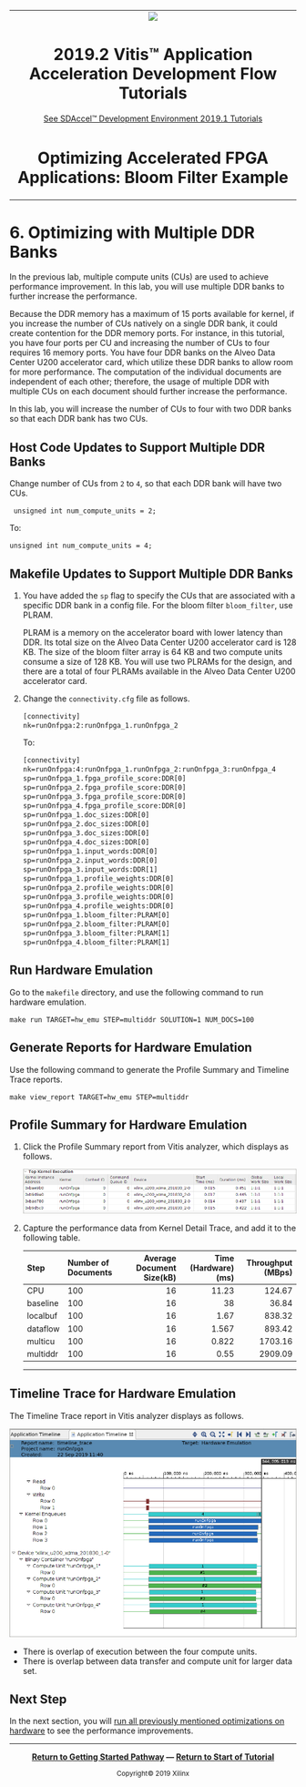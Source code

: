 ﻿<table>
 <tr>
   <td align="center"><img src="https://www.xilinx.com/content/dam/xilinx/imgs/press/media-kits/corporate/xilinx-logo.png" width="30%"/><h1>2019.2 Vitis™ Application Acceleration Development Flow Tutorials</h1>
   <a href="https://github.com/Xilinx/SDAccel-Tutorials/branches/all">See SDAccel™ Development Environment 2019.1 Tutorials</a>
   </td>
 </tr>
 <tr>
 <td align="center"><h1>Optimizing Accelerated FPGA Applications: Bloom Filter Example
 </td>
 </tr>
</table>

# 6. Optimizing with Multiple DDR Banks

In the previous lab, multiple compute units (CUs) are used to achieve performance improvement. In this lab, you will use multiple DDR banks to further increase the performance.

Because the DDR memory has a maximum of 15 ports available for kernel, if you increase the number of CUs natively on a single DDR bank, it could create contention for the DDR memory ports. For instance, in this tutorial, you have four ports per CU and increasing the number of CUs to four requires 16 memory ports. You have four DDR banks on the Alveo Data Center U200 accelerator card, which utilize these DDR banks to allow room for more performance. The computation of the individual documents are independent of each other; therefore, the usage of multiple DDR with multiple CUs on each document should further increase the performance.

In this lab, you will increase the number of CUs to four with two DDR banks so that each DDR bank has two CUs.

## Host Code Updates to Support Multiple DDR Banks

Change number of CUs from `2` to `4`, so that each DDR bank will have two CUs.

```
 unsigned int num_compute_units = 2;
```

To:

```
unsigned int num_compute_units = 4;
```

## Makefile Updates to Support Multiple DDR Banks

1. You have added the `sp` flag to specify the CUs that are associated with a specific DDR bank in a config file. For the bloom filter `bloom_filter`, use PLRAM.

   PLRAM is a memory on the accelerator board with lower latency than DDR. Its total size on the Alveo Data Center U200 accelerator card is 128 KB. The size of the bloom filter array is 64 KB and two compute units consume a size of 128 KB. You will use two PLRAMs for the design, and there are a total of four PLRAMs available in the Alveo Data Center U200 accelerator card.

2. Change the `connectivity.cfg` file as follows.

   ```
   [connectivity]
   nk=runOnfpga:2:runOnfpga_1.runOnfpga_2
   ```

   To:

   ```
   [connectivity]
   nk=runOnfpga:4:runOnfpga_1.runOnfpga_2:runOnfpga_3:runOnfpga_4
   sp=runOnfpga_1.fpga_profile_score:DDR[0]
   sp=runOnfpga_2.fpga_profile_score:DDR[0]
   sp=runOnfpga_3.fpga_profile_score:DDR[0]
   sp=runOnfpga_4.fpga_profile_score:DDR[0]
   sp=runOnfpga_1.doc_sizes:DDR[0]
   sp=runOnfpga_2.doc_sizes:DDR[0]
   sp=runOnfpga_3.doc_sizes:DDR[0]
   sp=runOnfpga_4.doc_sizes:DDR[0]
   sp=runOnfpga_1.input_words:DDR[0]
   sp=runOnfpga_2.input_words:DDR[0]
   sp=runOnfpga_3.input_words:DDR[1]
   sp=runOnfpga_1.profile_weights:DDR[0]
   sp=runOnfpga_2.profile_weights:DDR[0]
   sp=runOnfpga_3.profile_weights:DDR[0]
   sp=runOnfpga_4.profile_weights:DDR[0]
   sp=runOnfpga_1.bloom_filter:PLRAM[0]
   sp=runOnfpga_2.bloom_filter:PLRAM[0]
   sp=runOnfpga_3.bloom_filter:PLRAM[1]  
   sp=runOnfpga_4.bloom_filter:PLRAM[1]
   ```

## Run Hardware Emulation

Go to the `makefile` directory, and use the following command to run hardware emulation.

   ```
   make run TARGET=hw_emu STEP=multiddr SOLUTION=1 NUM_DOCS=100
   ```

## Generate Reports for Hardware Emulation

Use the following command to generate the Profile Summary and Timeline Trace reports.

```
make view_report TARGET=hw_emu STEP=multiddr
```

## Profile Summary for Hardware Emulation

1. Click the Profile Summary report from Vitis analyzer, which displays as follows.

   ![](./images/profile_multiddr.PNG)

2. Capture the performance data from Kernel Detail Trace, and add it to the following table.

   | Step                            | Number of Documents   | Average Document Size(kB) | Time (Hardware) (ms) | Throughput (MBps) |
   | :-----------------------        | :----------- | ------------: | ------------------: | ----------------: |
   | CPU                       |     100 |           16 |              11.23 |   124.67        |
   | baseline                   |     100 |           16 |             38|  36.84          |
   | localbuf                  | 100 | 16| 1.67 | 838.32
   | dataflow | 100 | 16 | 1.567 | 893.42
   | multicu | 100 | 16 | 0.822 |1703.16 |
   | multiddr | 100 | 16 | 0.55 | 2909.09
   ---------------------------------------

## Timeline Trace for Hardware Emulation

The Timeline Trace report in Vitis analyzer displays as follows.

![](./images/new_tutorial_bloom_multiddr_timeline_hw_emu.PNG)

* There is overlap of execution between the four compute units.
 * There is overlap between data transfer and compute unit for larger data set.

## Next Step

In the next section, you will [run all previously mentioned optimizations on hardware](./runningonhardware.md) to see the performance improvements.
</br>
<hr/>
<p align="center"><b><a href="/docs/vitis-getting-started/">Return to Getting Started Pathway</a> — <a href="./README.md">Return to Start of Tutorial</a></b></p>

<p align="center"><sup>Copyright&copy; 2019 Xilinx</sup></p>
